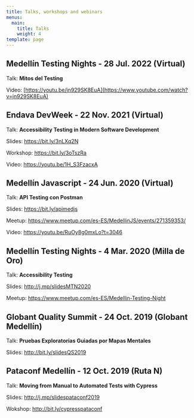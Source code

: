 ```yaml
---
title: Talks, workshops and webinars
menus:
  main:
    title: Talks
    weight: 4
template: page
---
```

## **Medellín Testing Nights - 28 Jul. 2022 (Virtual)**

Talk: **Mitos del Testing**

Video: [https://youtu.be/jn929SK8EuA](https://www.youtube.com/watch?v=jn929SK8EuA)

## **Endava DevWeek - 22 Nov. 2021 (Virtual)**

Talk: **Accessibility Testing in Modern Software Development**

Slides: <https://bit.ly/3nLXq2N>

Workshop: <https://bit.ly/3oTszRa>

Video: [](https://bit.ly/3DLuL3y)<https://youtu.be/1H_S3FzacxA>

## **Medellín Javascript - 24 Jun. 2020 (Virtual)**

Talk: **API Testing con Postman**

Slides: <https://bit.ly/apimedjs>

Meetup: [](https://www.meetup.com/es-ES/Medellin-Testing-Night)<https://www.meetup.com/es-ES/MedellinJS/events/271359353/>

Video: <https://youtu.be/RuOy8g0mxLo?t=3046>

## **Medellín Testing Nights - 4 Mar. 2020 (Milla de Oro)**

Talk: **Accessibility Testing**

Slides: <http://j.mp/slidesMTN2020>

Meetup: <https://www.meetup.com/es-ES/Medellin-Testing-Night>

## **Globant Quality Summit - 24 Oct. 2019 (Globant Medellín)**

Talk: **Pruebas Exploratorias Guiadas por Mapas Mentales**

Slides: <http://bit.ly/slidesQS2019>

## **Pataconf Medellín - 12 Oct. 2019 (Ruta N)**

Talk: **Moving from Manual to Automated Tests with Cypress**

Slides: <http://j.mp/slidespataconf2019>

Wokshop: <http://bit.ly/cypresspataconf>